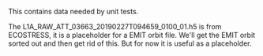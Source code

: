 This contains data needed by unit tests.

The L1A_RAW_ATT_03663_20190227T094659_0100_01.h5 is from ECOSTRESS, it is 
a placeholder for a EMIT orbit file. We'll get the EMIT orbit sorted out and
then get rid of this. But for now it is useful as a placeholder.
